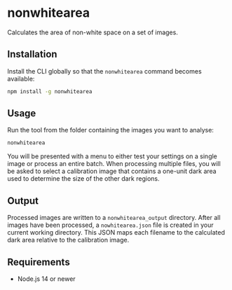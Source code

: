 # nonwhitearea
Calculates the area of non-white space on a set of images.

## Installation

Install the CLI globally so that the `nonwhitearea` command becomes available:

```bash
npm install -g nonwhitearea
```

## Usage

Run the tool from the folder containing the images you want to analyse:

```bash
nonwhitearea
```

You will be presented with a menu to either test your settings on a single
image or process an entire batch. When processing multiple files, you will be
asked to select a calibration image that contains a one-unit dark area used to
determine the size of the other dark regions.

## Output

Processed images are written to a `nonwhitearea_output` directory. After all
images have been processed, a `nowhitearea.json` file is created in your
current working directory. This JSON maps each filename to the calculated dark
area relative to the calibration image.

## Requirements

* Node.js 14 or newer
